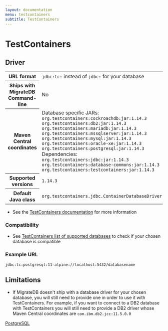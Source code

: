 ```yaml
---
layout: documentation
menu: testcontainers
subtitle: TestContainers
---
```


# TestContainers

## Driver

<table class="table">
<tr>
<th>URL format</th>
<td><code>jdbc:tc:</code> instead of <code>jdbc:</code> for your database</td>
</tr>
<tr>
<th>Ships with MigrateDB Command-line</th>
<td>No</td>
</tr>
<tr>
<th>Maven Central coordinates</th>
<td>Database specific JARs: <br/>
<code>org.testcontainers:cockroachdb:jar:1.14.3</code> <br/>
<code>org.testcontainers:db2:jar:1.14.3</code> <br/>
<code>org.testcontainers:mariadb:jar:1.14.3</code> <br/>
<code>org.testcontainers:mssqlserver:jar:1.14.3</code> <br/>
<code>org.testcontainers:mysql:jar:1.14.3</code> <br/>
<code>org.testcontainers:oracle-xe:jar:1.14.3</code> <br/>
<code>org.testcontainers:postgresql:jar:1.14.3</code> <br/>
Dependencies: <br/>
<code>org.testcontainers:jdbc:jar:1.14.3</code> <br/>
<code>org.testcontainers:database-commons:jar:1.14.3</code> <br/>
<code>org.testcontainers:testcontainers:jar:1.14.3</code></td>
</tr>
<tr>
<th>Supported versions</th>
<td><code>1.14.3</code></td>
</tr>
<tr>
<th>Default Java class</th>
<td><code>org.testcontainers.jdbc.ContainerDatabaseDriver</code></td>
</tr>
</table>

- See the [TestContainers documentation](https://www.testcontainers.org/modules/databases/jdbc/) for more information

### Compatibility

- See [TestContainers list of supported databases](https://www.testcontainers.org/modules/databases/) to check if your
  chosen database is compatible

### Example URL

```
jdbc:tc:postgresql:11-alpine://localhost:5432/databasename
```

## Limitations

- If MigrateDB doesn't ship with a database driver for your chosen database, you will still need to provide one in order
  to use it with TestContainers. For example, if you want to connect to a DB2 database with TestContainers you will
  still need to provide a DB2 driver whose Maven Central coordinates are <code>com.ibm.db2.jcc:11.5.0.0</code>

<p class="next-steps">
    <a class="btn btn-primary" href="/migratedb/documentation/database/postgresql">PostgreSQL <i class="fa fa-arrow-right"></i></a>
</p>
